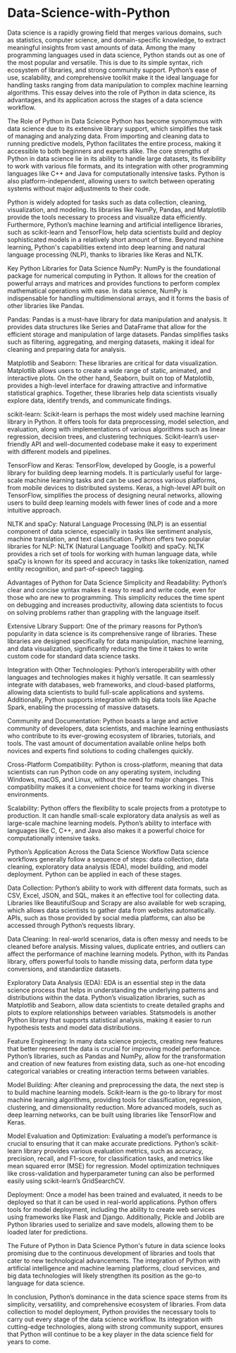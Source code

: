 # Data-Science-with-Python
Data science is a rapidly growing field that merges various domains, such as statistics, computer science, and domain-specific knowledge, to extract meaningful insights from vast amounts of data. Among the many programming languages used in data science, Python stands out as one of the most popular and versatile. This is due to its simple syntax, rich ecosystem of libraries, and strong community support. Python’s ease of use, scalability, and comprehensive toolkit make it the ideal language for handling tasks ranging from data manipulation to complex machine learning algorithms. This essay delves into the role of Python in data science, its advantages, and its application across the stages of a data science workflow.

The Role of Python in Data Science
Python has become synonymous with data science due to its extensive library support, which simplifies the task of managing and analyzing data. From importing and cleaning data to running predictive models, Python facilitates the entire process, making it accessible to both beginners and experts alike. The core strengths of Python in data science lie in its ability to handle large datasets, its flexibility to work with various file formats, and its integration with other programming languages like C++ and Java for computationally intensive tasks. Python is also platform-independent, allowing users to switch between operating systems without major adjustments to their code.

Python is widely adopted for tasks such as data collection, cleaning, visualization, and modeling. Its libraries like NumPy, Pandas, and Matplotlib provide the tools necessary to process and visualize data efficiently. Furthermore, Python’s machine learning and artificial intelligence libraries, such as scikit-learn and TensorFlow, help data scientists build and deploy sophisticated models in a relatively short amount of time. Beyond machine learning, Python's capabilities extend into deep learning and natural language processing (NLP), thanks to libraries like Keras and NLTK.

Key Python Libraries for Data Science
NumPy: NumPy is the foundational package for numerical computing in Python. It allows for the creation of powerful arrays and matrices and provides functions to perform complex mathematical operations with ease. In data science, NumPy is indispensable for handling multidimensional arrays, and it forms the basis of other libraries like Pandas.

Pandas: Pandas is a must-have library for data manipulation and analysis. It provides data structures like Series and DataFrame that allow for the efficient storage and manipulation of large datasets. Pandas simplifies tasks such as filtering, aggregating, and merging datasets, making it ideal for cleaning and preparing data for analysis.

Matplotlib and Seaborn: These libraries are critical for data visualization. Matplotlib allows users to create a wide range of static, animated, and interactive plots. On the other hand, Seaborn, built on top of Matplotlib, provides a high-level interface for drawing attractive and informative statistical graphics. Together, these libraries help data scientists visually explore data, identify trends, and communicate findings.

scikit-learn: Scikit-learn is perhaps the most widely used machine learning library in Python. It offers tools for data preprocessing, model selection, and evaluation, along with implementations of various algorithms such as linear regression, decision trees, and clustering techniques. Scikit-learn’s user-friendly API and well-documented codebase make it easy to experiment with different models and pipelines.

TensorFlow and Keras: TensorFlow, developed by Google, is a powerful library for building deep learning models. It is particularly useful for large-scale machine learning tasks and can be used across various platforms, from mobile devices to distributed systems. Keras, a high-level API built on TensorFlow, simplifies the process of designing neural networks, allowing users to build deep learning models with fewer lines of code and a more intuitive approach.

NLTK and spaCy: Natural Language Processing (NLP) is an essential component of data science, especially in tasks like sentiment analysis, machine translation, and text classification. Python offers two popular libraries for NLP: NLTK (Natural Language Toolkit) and spaCy. NLTK provides a rich set of tools for working with human language data, while spaCy is known for its speed and accuracy in tasks like tokenization, named entity recognition, and part-of-speech tagging.

Advantages of Python for Data Science
Simplicity and Readability: Python’s clear and concise syntax makes it easy to read and write code, even for those who are new to programming. This simplicity reduces the time spent on debugging and increases productivity, allowing data scientists to focus on solving problems rather than grappling with the language itself.

Extensive Library Support: One of the primary reasons for Python’s popularity in data science is its comprehensive range of libraries. These libraries are designed specifically for data manipulation, machine learning, and data visualization, significantly reducing the time it takes to write custom code for standard data science tasks.

Integration with Other Technologies: Python’s interoperability with other languages and technologies makes it highly versatile. It can seamlessly integrate with databases, web frameworks, and cloud-based platforms, allowing data scientists to build full-scale applications and systems. Additionally, Python supports integration with big data tools like Apache Spark, enabling the processing of massive datasets.

Community and Documentation: Python boasts a large and active community of developers, data scientists, and machine learning enthusiasts who contribute to its ever-growing ecosystem of libraries, tutorials, and tools. The vast amount of documentation available online helps both novices and experts find solutions to coding challenges quickly.

Cross-Platform Compatibility: Python is cross-platform, meaning that data scientists can run Python code on any operating system, including Windows, macOS, and Linux, without the need for major changes. This compatibility makes it a convenient choice for teams working in diverse environments.

Scalability: Python offers the flexibility to scale projects from a prototype to production. It can handle small-scale exploratory data analysis as well as large-scale machine learning models. Python’s ability to interface with languages like C, C++, and Java also makes it a powerful choice for computationally intensive tasks.

Python’s Application Across the Data Science Workflow
Data science workflows generally follow a sequence of steps: data collection, data cleaning, exploratory data analysis (EDA), model building, and model deployment. Python can be applied in each of these stages.

Data Collection: Python’s ability to work with different data formats, such as CSV, Excel, JSON, and SQL, makes it an effective tool for collecting data. Libraries like BeautifulSoup and Scrapy are also available for web scraping, which allows data scientists to gather data from websites automatically. APIs, such as those provided by social media platforms, can also be accessed through Python’s requests library.

Data Cleaning: In real-world scenarios, data is often messy and needs to be cleaned before analysis. Missing values, duplicate entries, and outliers can affect the performance of machine learning models. Python, with its Pandas library, offers powerful tools to handle missing data, perform data type conversions, and standardize datasets.

Exploratory Data Analysis (EDA): EDA is an essential step in the data science process that helps in understanding the underlying patterns and distributions within the data. Python’s visualization libraries, such as Matplotlib and Seaborn, allow data scientists to create detailed graphs and plots to explore relationships between variables. Statsmodels is another Python library that supports statistical analysis, making it easier to run hypothesis tests and model data distributions.

Feature Engineering: In many data science projects, creating new features that better represent the data is crucial for improving model performance. Python’s libraries, such as Pandas and NumPy, allow for the transformation and creation of new features from existing data, such as one-hot encoding categorical variables or creating interaction terms between variables.

Model Building: After cleaning and preprocessing the data, the next step is to build machine learning models. Scikit-learn is the go-to library for most machine learning algorithms, providing tools for classification, regression, clustering, and dimensionality reduction. More advanced models, such as deep learning networks, can be built using libraries like TensorFlow and Keras.

Model Evaluation and Optimization: Evaluating a model’s performance is crucial to ensuring that it can make accurate predictions. Python’s scikit-learn library provides various evaluation metrics, such as accuracy, precision, recall, and F1-score, for classification tasks, and metrics like mean squared error (MSE) for regression. Model optimization techniques like cross-validation and hyperparameter tuning can also be performed easily using scikit-learn’s GridSearchCV.

Deployment: Once a model has been trained and evaluated, it needs to be deployed so that it can be used in real-world applications. Python offers tools for model deployment, including the ability to create web services using frameworks like Flask and Django. Additionally, Pickle and Joblib are Python libraries used to serialize and save models, allowing them to be loaded later for predictions.

The Future of Python in Data Science
Python's future in data science looks promising due to the continuous development of libraries and tools that cater to new technological advancements. The integration of Python with artificial intelligence and machine learning platforms, cloud services, and big data technologies will likely strengthen its position as the go-to language for data science.

In conclusion, Python’s dominance in the data science space stems from its simplicity, versatility, and comprehensive ecosystem of libraries. From data collection to model deployment, Python provides the necessary tools to carry out every stage of the data science workflow. Its integration with cutting-edge technologies, along with strong community support, ensures that Python will continue to be a key player in the data science field for years to come.
